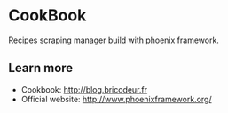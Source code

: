 # CookBook

Recipes scraping manager build with phoenix framework. 



## Learn more
  * Cookbook: http://blog.bricodeur.fr
  * Official website: http://www.phoenixframework.org/
